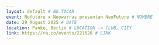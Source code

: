 ```yaml
---
layout: default # NO TOCAR
event: Nofuture x Neowarras presentan NeoFuture # NOMBRE
date: 29 August 2025 # DATE
location: Panke, Berlin # LOCATION -> CLUB, CITY
link: https://ra.co/events/221620 # LINK
---
```

